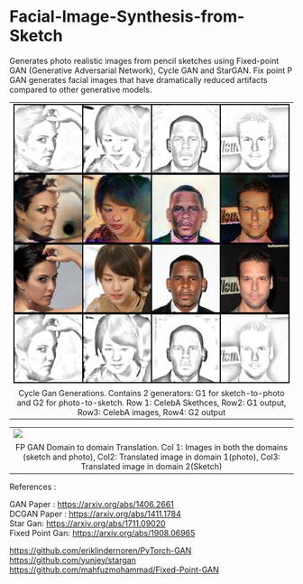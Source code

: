 # Facial-Image-Synthesis-from-Sketch

Generates photo realistic images from pencil sketches using Fixed-point GAN (Generative Adversarial
Network), Cycle GAN and StarGAN.
Fix point P GAN generates facial images that have dramatically reduced artifacts compared to other generative models.

<table align='center'>
<tr>
<td><img src = '/images/cycle_gan_10k.png'>
</tr>
<tr align='center'>
<td>Cycle Gan Generations. Contains 2 generators: G1 for sketch-to-photo and G2 for photo-to-sketch. Row 1: CelebA Skethces, Row2: G1 output, Row3: CelebA images, Row4: G2 output</td>
</tr>
</table>

<table align='center'>
<tr>
<td><img src = '/images/fpgan_128.png'>
</tr>
<tr align='center'>
<td>FP GAN Domain to domain Translation. Col 1: Images in both the domains (sketch and photo), Col2: Translated image in domain 1(photo), Col3: Translated image in domain 2(Sketch)</td>
</tr>
</table>

References :

GAN Paper : https://arxiv.org/abs/1406.2661
</br>
DCGAN Paper : https://arxiv.org/abs/1411.1784
</br>
Star Gan: https://arxiv.org/abs/1711.09020
</br>
Fixed Point Gan: https://arxiv.org/abs/1908.06965
</br>

https://github.com/eriklindernoren/PyTorch-GAN
</br>
https://github.com/yunjey/stargan
</br>
https://github.com/mahfuzmohammad/Fixed-Point-GAN
</br>
